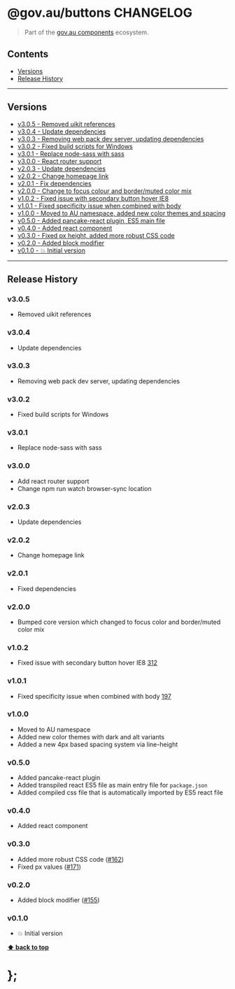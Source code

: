@gov.au/buttons CHANGELOG
======================

> Part of the [gov.au components](https://github.com/govau/design-system-components/) ecosystem.


## Contents

* [Versions](#install)
* [Release History](#release-history)


----------------------------------------------------------------------------------------------------------------------------------------------------------------


## Versions

* [v3.0.5 - Removed uikit references](#v305)
* [v3.0.4 - Update dependencies](#v304)
* [v3.0.3 - Removing web pack dev server, updating dependencies](#v303)
* [v3.0.2 - Fixed build scripts for Windows](#v302)
* [v3.0.1 - Replace node-sass with sass](#v301)
* [v3.0.0 - React router support](#v300)
* [v2.0.3 - Update dependencies](#v203)
* [v2.0.2 - Change homepage link](#v202)
* [v2.0.1 - Fix dependencies](#v201)
* [v2.0.0 - Change to focus colour and border/muted color mix](#v200)
* [v1.0.2 - Fixed issue with secondary button hover IE8](#v102)
* [v1.0.1 - Fixed specificity issue when combined with body](#v101)
* [v1.0.0 - Moved to AU namespace, added new color themes and spacing](#v100)
* [v0.5.0 - Added pancake-react plugin, ES5 main file](#v050)
* [v0.4.0 - Added react component](#v040)
* [v0.3.0 - Fixed px height, added more robust CSS code](#v030)
* [v0.2.0 - Added block modifier](#v020)
* [v0.1.0 - 💥 Initial version](#v010)


----------------------------------------------------------------------------------------------------------------------------------------------------------------


## Release History

### v3.0.5

- Removed uikit references


### v3.0.4

- Update dependencies


### v3.0.3

- Removing web pack dev server, updating dependencies


### v3.0.2 

- Fixed build scripts for Windows


### v3.0.1

- Replace node-sass with sass


### v3.0.0

- Add react router support
- Change npm run watch browser-sync location


### v2.0.3

- Update dependencies


### v2.0.2

- Change homepage link


### v2.0.1

- Fixed dependencies


### v2.0.0

- Bumped core version which changed to focus color and border/muted color mix


### v1.0.2

- Fixed issue with secondary button hover IE8 [312](https://github.com/govau/design-system-components/issues/312)


### v1.0.1

- Fixed specificity issue when combined with body [197](https://github.com/govau/design-system-components/issues/197)


### v1.0.0

- Moved to AU namespace
- Added new color themes with dark and alt variants
- Added a new 4px based spacing system via line-height


### v0.5.0

- Added pancake-react plugin
- Added transpiled react ES5 file as main entry file for `package.json`
- Added compiled css file that is automatically imported by ES5 react file


### v0.4.0

- Added react component


### v0.3.0

- Added more robust CSS code ([#162](https://github.com/govau/design-system-components/issues/162))
- Fixed px values ([#171](https://github.com/govau/design-system-components/issues/171))


### v0.2.0

- Added block modifier ([#155](https://github.com/govau/design-system-components/issues/155))


### v0.1.0

- 💥 Initial version


**[⬆ back to top](#contents)**


# };
